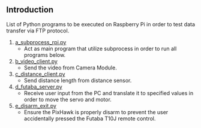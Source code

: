## Introduction

List of Python programs to be executed on Raspberry Pi in order to test data transfer via FTP protocol.

1. [a_subprocess_rpi.py](https://github.com/hafiz-kamilin/autonomous_pixhawk_rover/blob/master/02_ftp_streaming_test/01_rpi_side/a_subprocess_rpi.py)
    - Act as main program that utilize subprocess in order to run all programs below.
2. [b_video_client.py](https://github.com/hafiz-kamilin/autonomous_pixhawk_rover/blob/master/02_ftp_streaming_test/01_rpi_side/b_video_client.py)
    - Send the video from Camera Module.
3. [c_distance_client.py](https://github.com/hafiz-kamilin/autonomous_pixhawk_rover/blob/master/02_ftp_streaming_test/01_rpi_side/c_distance_client.py)
    - Send distance length from distance sensor.
4. [d_futaba_server.py](https://github.com/hafiz-kamilin/autonomous_pixhawk_rover/blob/master/02_ftp_streaming_test/01_rpi_side/d_futaba_server.py)
    - Receive user input from the PC and translate it to specified values in order to move the servo and motor.
5. [e_disarm_exit.py](https://github.com/hafiz-kamilin/autonomous_pixhawk_rover/blob/master/02_ftp_streaming_test/01_rpi_side/e_disarm_exit.py)
    - Ensure the PixHawk is properly disarm to prevent the user accidentally pressed the Futaba T10J remote control.
